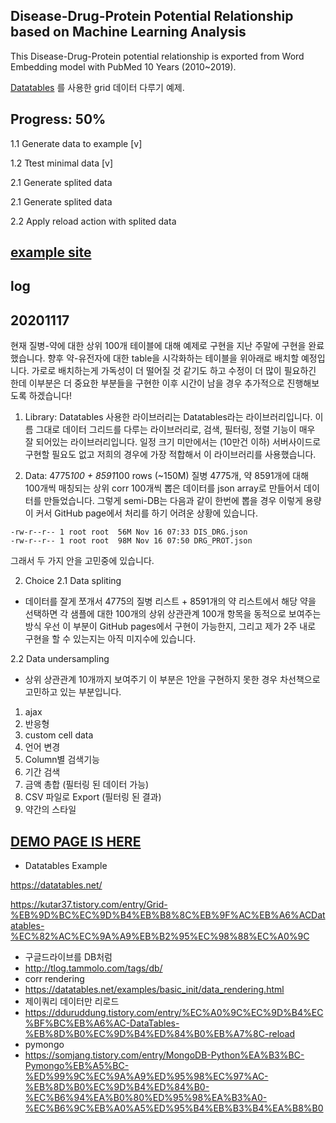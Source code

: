 ## Disease-Drug-Protein Potential Relationship based on Machine Learning Analysis
This Disease-Drug-Protein potential relationship is exported from Word Embedding model with PubMed 10 Years (2010~2019).

[Datatables](https://datatables.net/) 를 사용한 grid 데이터 다루기 예제.


## Progress: 50%
1.1 Generate data to example [v]

1.2 Ttest minimal data [v]

2.1 Generate splited data

2.1 Generate splited data

2.2 Apply reload action with splited data



## [example site](https://kimyoungjin06.github.io/ddppr/)

## log

## 20201117
현재 질병-약에 대한 상위 100개 테이블에 대해 예제로 구현을 지난 주말에 구현을 완료했습니다.
향후 약-유전자에 대한 table을 시각화하는 테이블을 위아래로 배치할 예정입니다.
가로로 배치하는게 가독성이 더 떨어질 것 같기도 하고 수정이 더 많이 필요하긴 한데 이부분은 더 중요한 부분들을 구현한 이후 시간이 남을 경우 추가적으로 진행해보도록 하겠습니다!

1. Library: Datatables
사용한 라이브러리는 Datatables라는 라이브러리입니다.
이름 그대로 데이터 그리드를 다루는 라이브러리로, 검색,  필터링, 정렬 기능이 매우 잘 되어있는 라이브러리입니다. 일정 크기 미만에서는 (10만건 이하) 서버사이드로 구현할 필요도 없고 저희의 경우에 가장 적합해서 이 라이브러리를 사용했습니다.

1. Data: 4775*100 + 8591*100 rows (~150M)
질병 4775개, 약 8591개에 대해 100개씩 매칭되는 상위 corr 100개씩 뽑은 데이터를 json array로 만들어서 데이터를 만들었습니다.
그렇게 semi-DB는 다음과 같이 한번에 뽑을 경우 이렇게 용량이 커서 GitHub page에서 처리를 하기 어려운 상황에 있습니다.

```
-rw-r--r-- 1 root root  56M Nov 16 07:33 DIS_DRG.json
-rw-r--r-- 1 root root  98M Nov 16 07:50 DRG_PROT.json
```

그래서 두 가지 안을 고민중에 있습니다.

2. Choice
2.1 Data spliting
- 데이터를 잘게 쪼개서 4775의 질병 리스트 + 8591개의 약 리스트에서 해당 약을 선택하면 각 샘플에 대한  100개의 상위 상관관계 100개 항목을 동적으로 보여주는 방식
우선 이 부분이 GitHub pages에서 구현이 가능한지, 그리고 제가 2주 내로 구현을 할 수 있는지는 아직 미지수에 있습니다.

2.2 Data undersampling
- 상위 상관관계 10개까지 보여주기
이 부분은 1안을 구현하지 못한 경우 차선책으로 고민하고 있는 부분입니다. 
1. ajax
2. 반응형
3. custom cell data
4. 언어 변경
5. Column별 검색기능
6. 기간 검색
7. 금액 총합 (필터링 된 데이터 가능)
8. CSV 파일로 Export (필터링 된 결과)
9. 약간의 스타일

## [DEMO PAGE IS HERE](https://saintsilver.github.io/datatables-ex/)

- Datatables Example

https://datatables.net/

https://kutar37.tistory.com/entry/Grid-%EB%9D%BC%EC%9D%B4%EB%B8%8C%EB%9F%AC%EB%A6%ACDatatables-%EC%82%AC%EC%9A%A9%EB%B2%95%EC%98%88%EC%A0%9C

- 구글드라이브를 DB처럼
- http://tlog.tammolo.com/tags/db/
- corr rendering
- https://datatables.net/examples/basic_init/data_rendering.html
- 제이쿼리 데이터만 리로드
- https://dduruddung.tistory.com/entry/%EC%A0%9C%EC%9D%B4%EC%BF%BC%EB%A6%AC-DataTables-%EB%8D%B0%EC%9D%B4%ED%84%B0%EB%A7%8C-reload
- pymongo
- https://somjang.tistory.com/entry/MongoDB-Python%EA%B3%BC-Pymongo%EB%A5%BC-%ED%99%9C%EC%9A%A9%ED%95%98%EC%97%AC-%EB%8D%B0%EC%9D%B4%ED%84%B0-%EC%B6%94%EA%B0%80%ED%95%98%EA%B3%A0-%EC%B6%9C%EB%A0%A5%ED%95%B4%EB%B3%B4%EA%B8%B0

